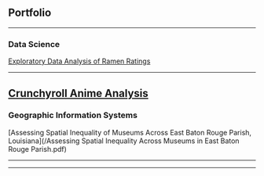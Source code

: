 ## Portfolio

---

### Data Science 

[Exploratory Data Analysis of Ramen Ratings](https://github.com/tylerdtheo/tylerdtheo.github.io/blob/main/Exploratory%20Data%20Analysis%20-%20Ramen.ipynb)

---
[Crunchyroll Anime Analysis](https://github.com/tylerdtheo/tylerdtheo.github.io/blob/main/Crunchyroll%20Anime%20Analysis.ipynb)
---

### Geographic Information Systems 

[Assessing Spatial Inequality of Museums Across East Baton Rouge Parish, Louisiana](/Assessing Spatial Inequality Across Museums in East Baton Rouge Parish.pdf)


---




---
<p style="font-size:18px">
